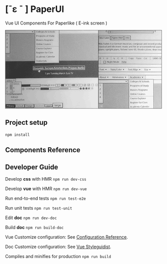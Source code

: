 # [ˉε ˉ ] PaperUI

Vue UI Components For Paperlike ( E-ink screen )


<img src="https://raw.githubusercontent.com/Seasonley/paperui/master/banner.png" alt="UI demo picture for PaperUI">

## Project setup

```
npm install
```

## Components Reference

## Developer Guide

Develop **css** with HMR `npm run dev-css`

Develop **vue** with HMR `npm run dev-vue`

Run end-to-end tests `npm run test-e2e`

Run unit tests `npm run test-unit`

Edit **doc** `npm run dev-doc`

Build **doc** `npm run build-doc`

Vue Customize configuration: See [Configuration Reference](https://cli.vuejs.org/config/).

Doc Customize configuration: See [Vue Styleguidist](https://vue-styleguidist.github.io).

Compiles and minifies for production `npm run build`
